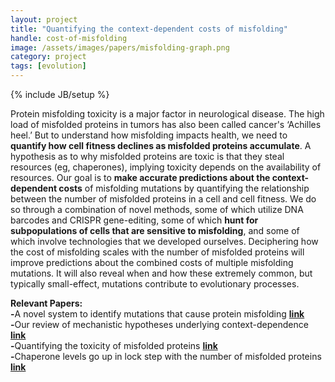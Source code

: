 ```yaml
---
layout: project
title: "Quantifying the context-dependent costs of misfolding"
handle: cost-of-misfolding
image: /assets/images/papers/misfolding-graph.png
category: project
tags: [evolution]
---
```

{% include JB/setup %}

Protein misfolding toxicity is a major factor in neurological disease. The high load of misfolded proteins in tumors has also been called cancer's ‘Achilles heel.’ But to understand how misfolding impacts health, we need to <b>quantify how cell fitness declines as misfolded proteins accumulate</b>. A hypothesis as to why misfolded proteins are toxic is that they steal resources (eg, chaperones), implying toxicity depends on the availability of resources. Our goal is to <b>make accurate predictions about the context-dependent costs</b> of misfolding mutations by quantifying the relationship between the number of misfolded proteins in a cell and cell fitness. We do so through a combination of novel methods, some of which utilize DNA barcodes and CRISPR gene-editing, some of which <b>hunt for subpopulations of cells that are sensitive to misfolding</b>, and some of which involve technologies that we developed ourselves. Deciphering how the cost of misfolding scales with the number of misfolded proteins will improve predictions about the combined costs of multiple misfolding mutations. It will also reveal when and how these extremely common, but typically small-effect, mutations contribute to evolutionary processes.

<b>Relevant Papers:</b><br>
<b>-</b>A novel system to identify mutations that cause protein misfolding <b>[link](https://kgslab.org/papers/paper/Quan-FCY1)</b><br>
<b>-</b>Our review of mechanistic hypotheses underlying context-dependence <b>[link](https://kgslab.org/papers/paper/context-dependence-review)</b><br>
<b>-</b>Quantifying the toxicity of misfolded proteins <b>[link](https://kgslab.org/papers/paper/Misfolding)</b><br>
<b>-</b>Chaperone levels go up in lock step with the number of misfolded proteins <b>[link](https://kgslab.org/papers/paper/proteomic-speedometer)</b>